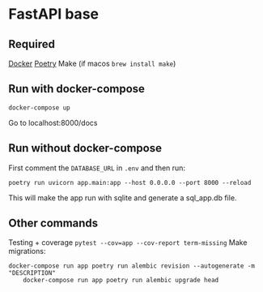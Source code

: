 # FastAPI base

## Required
[Docker](https://docs.docker.com/engine/install/)
[Poetry](https://python-poetry.org/docs/)
Make (if macos `brew install make`)

## Run with docker-compose
```
docker-compose up
```
Go to localhost:8000/docs


## Run without docker-compose
First comment the `DATABASE_URL` in `.env` and then run:
```
poetry run uvicorn app.main:app --host 0.0.0.0 --port 8000 --reload
```
This will make the app run with sqlite and generate a sql_app.db file.


## Other commands
Testing + coverage `pytest --cov=app --cov-report term-missing`
Make migrations:
```
docker-compose run app poetry run alembic revision --autogenerate -m "DESCRIPTION"
	docker-compose run app poetry run alembic upgrade head
```
